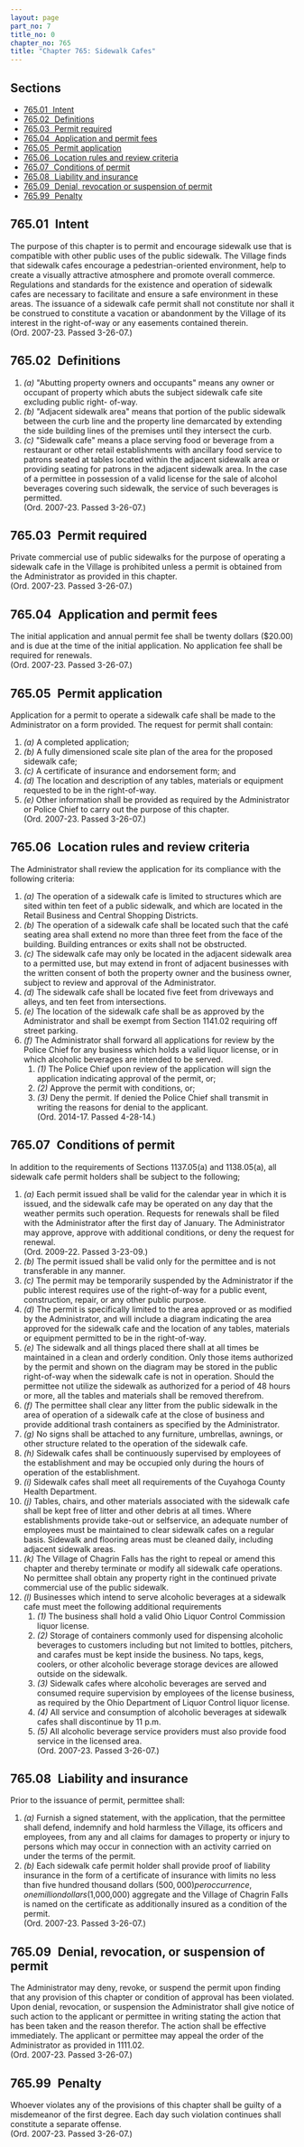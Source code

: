 ```yaml
---
layout: page
part_no: 7
title_no: 0
chapter_no: 765
title: "Chapter 765: Sidewalk Cafes"
---
```


## Sections

* [765.01   Intent](#76501-intent)
* [765.02   Definitions](#76502-definitions)
* [765.03   Permit required](#76503-permit-required)
* [765.04   Application and permit fees](#76504-application-and-permit-fees)
* [765.05   Permit application](#76505-permit-application)
* [765.06   Location rules and review criteria](#76506-location-rules-and-review-criteria)
* [765.07   Conditions of permit](#76507-conditions-of-permit)
* [765.08   Liability and insurance](#76508-liability-and-insurance)
* [765.09   Denial, revocation or suspension of permit](#76509-denial-revocation-or-suspension-of-permit)
* [765.99   Penalty](#76599-penalty)

## 765.01   Intent

The purpose of this chapter is to permit and encourage sidewalk use that is
compatible with other public uses of the public sidewalk. The Village finds
that sidewalk cafes encourage a pedestrian-oriented environment, help to create
a visually attractive atmosphere and promote overall commerce. Regulations and
standards for the existence and operation of sidewalk cafes are necessary to
facilitate and ensure a safe environment in these areas. The issuance of a
sidewalk cafe permit shall not constitute nor shall it be construed to
constitute a vacation or abandonment by the Village of its interest in the
right-of-way or any easements contained therein.  
(Ord. 2007-23. Passed 3-26-07.)

## 765.02   Definitions

1. _(a)_ "Abutting property owners and occupants" means any owner or occupant
of property which abuts the subject sidewalk cafe site excluding public right-
of-way.
2. _(b)_ "Adjacent sidewalk area" means that portion of the public sidewalk
between the curb line and the property line demarcated by extending the side
building lines of the premises until they intersect the curb.
3. _(c)_ "Sidewalk cafe" means a place serving food or beverage from a
restaurant or other retail establishments with ancillary food service to
patrons seated at tables located within the adjacent sidewalk area or providing
seating for patrons in the adjacent sidewalk area. In the case of a permittee
in possession of a valid license for the sale of alcohol beverages covering
such sidewalk, the service of such beverages is permitted.  
(Ord. 2007-23. Passed 3-26-07.)

## 765.03   Permit required

Private commercial use of public sidewalks for the purpose of operating a
sidewalk cafe in the Village is prohibited unless a permit is obtained from the
Administrator as provided in this chapter.  
(Ord. 2007-23. Passed 3-26-07.)

## 765.04   Application and permit fees

The initial application and annual permit fee shall be twenty dollars
($20.00) and is due at the time of the initial application. No application fee
shall be required for renewals.  
(Ord. 2007-23. Passed 3-26-07.)

## 765.05   Permit application

Application for a permit to operate a sidewalk cafe shall be made to the
Administrator on a form provided. The request for permit shall contain:

1. _(a)_ A completed application;
2. _(b)_ A fully dimensioned scale site plan of the area for the proposed
sidewalk cafe;
3. _(c)_ A certificate of insurance and endorsement form; and
4. _(d)_ The location and description of any tables, materials or equipment
requested to be in the right-of-way.
5. _(e)_ Other information shall be provided as required by the Administrator
or Police Chief to carry out the purpose of this chapter.  
(Ord. 2007-23. Passed 3-26-07.)

## 765.06   Location rules and review criteria

The Administrator shall review the application for its compliance with the
following criteria:

1. _(a)_ The operation of a sidewalk cafe is limited to structures which are
sited within ten feet of a public sidewalk, and which are located in the Retail
Business and Central Shopping Districts.
2. _(b)_ The operation of a sidewalk cafe shall be located such that the café
seating area shall extend no more than three feet from the face of the
building. Building entrances or exits shall not be obstructed.
3. _(c)_ The sidewalk cafe may only be located in the adjacent sidewalk area
to a permitted use, but may extend in front of adjacent businesses with the
written consent of both the property owner and the business owner, subject to
review and approval of the Administrator.
4. _(d)_ The sidewalk cafe shall be located five feet from driveways and
alleys, and ten feet from intersections.
5. _(e)_ The location of the sidewalk cafe shall be as approved by the
Administrator and shall be exempt from Section 1141.02 requiring off street parking.
6. _(f)_ The Administrator shall forward all applications for review by the
Police Chief for any business which holds a valid liquor license, or in which
alcoholic beverages are intended to be served.
    1. _(1)_ The Police Chief upon review of the application will sign the
application indicating approval of the permit, or;
    2. _(2)_ Approve the permit with conditions, or;
    3. _(3)_ Deny the permit. If denied the Police Chief shall transmit in
writing the reasons for denial to the applicant.  
(Ord. 2014-17. Passed 4-28-14.)

## 765.07   Conditions of permit

In addition to the requirements of Sections
1137.05(a) and
1138.05(a), all sidewalk cafe permit holders shall be subject to the following;

1. _(a)_ Each permit issued shall be valid for the calendar year in which it
is issued, and the sidewalk cafe may be operated on any day that the weather
permits such operation. Requests for renewals shall be filed with the
Administrator after the first day of January. The Administrator may approve,
approve with additional conditions, or deny the request for renewal.  
(Ord. 2009-22. Passed 3-23-09.)
2. _(b)_ The permit issued shall be valid only for the permittee and is not
transferable in any manner.
3. _(c)_ The permit may be temporarily suspended by the Administrator if the
public interest requires use of the right-of-way for a public event,
construction, repair, or any other public purpose.
4. _(d)_ The permit is specifically limited to the area approved or as
modified by the Administrator, and will include a diagram indicating the area
approved for the sidewalk cafe and the location of any tables, materials or
equipment permitted to be in the right-of-way.
5. _(e)_ The sidewalk and all things placed there shall at all times be
maintained in a clean and orderly condition. Only those items authorized by the
permit and shown on the diagram may be stored in the public right-of-way when
the sidewalk cafe is not in operation. Should the permittee not utilize the
sidewalk as authorized for a period of 48 hours or more, all the tables and
materials shall be removed therefrom.
6. _(f)_ The permittee shall clear any litter from the public sidewalk in the
area of operation of a sidewalk cafe at the close of business and provide
additional trash containers as specified by the Administrator.
7. _(g)_ No signs shall be attached to any furniture, umbrellas, awnings, or
other structure related to the operation of the sidewalk cafe.
8. _(h)_ Sidewalk cafes shall be continuously supervised by employees of the
establishment and may be occupied only during the hours of operation of the
establishment.
9. _(i)_ Sidewalk cafes shall meet all requirements of the Cuyahoga County
Health Department.
10. _(j)_ Tables, chairs, and other materials associated with the sidewalk cafe
shall be kept free of litter and other debris at all times. Where
establishments provide take-out or selfservice, an adequate number of employees
must be maintained to clear sidewalk cafes on a regular basis. Sidewalk and
flooring areas must be cleaned daily, including adjacent sidewalk areas.
11. _(k)_ The Village of Chagrin Falls has the right to repeal or amend this
chapter and thereby terminate or modify all sidewalk cafe operations. No
permittee shall obtain any property right in the continued private commercial
use of the public sidewalk.
12. _(l)_ Businesses which intend to serve alcoholic beverages at a sidewalk
cafe must meet the following additional requirements
    1. _(1)_ The business shall hold a valid Ohio Liquor Control Commission
liquor license.
    2. _(2)_ Storage of containers commonly used for dispensing alcoholic
beverages to customers including but not limited to bottles, pitchers, and
carafes must be kept inside the business. No taps, kegs, coolers, or other
alcoholic beverage storage devices are allowed outside on the sidewalk.
    3. _(3)_ Sidewalk cafes where alcoholic beverages are served and consumed
require supervision by employees of the license business, as required by the
Ohio Department of Liquor Control liquor license.
    4. _(4)_ All service and consumption of alcoholic beverages at sidewalk
cafes shall discontinue by 11 p.m.
    5. _(5)_ All alcoholic beverage service providers must also provide food
service in the licensed area.  
(Ord. 2007-23. Passed 3-26-07.)

## 765.08   Liability and insurance

Prior to the issuance of permit, permittee shall:

1. _(a)_ Furnish a signed statement, with the application, that the permittee
shall defend, indemnify and hold harmless the Village, its officers and
employees, from any and all claims for damages to property or injury to persons
which may occur in connection with an activity carried on under the terms of
the permit.
2. _(b)_ Each sidewalk cafe permit holder shall provide proof of liability
insurance in the form of a certificate of insurance with limits no less than
five hundred thousand dollars ($500,000) per occurrence, one million dollars
($1,000,000) aggregate and the Village of Chagrin Falls is named on the
certificate as additionally insured as a condition of the permit.  
(Ord. 2007-23. Passed 3-26-07.)

## 765.09   Denial, revocation, or suspension of permit

The Administrator may deny, revoke, or suspend the permit upon finding that
any provision of this chapter or condition of approval has been violated. Upon
denial, revocation, or suspension the Administrator shall give notice of such
action to the applicant or permittee in writing stating the action that has
been taken and the reason therefor. The action shall be effective immediately.
The applicant or permittee may appeal the order of the Administrator as
provided in
1111.02.  
(Ord. 2007-23. Passed 3-26-07.)

## 765.99   Penalty

Whoever violates any of the provisions of this chapter shall be guilty of a
misdemeanor of the first degree. Each day such violation continues shall
constitute a separate offense.  
(Ord. 2007-23. Passed 3-26-07.)
